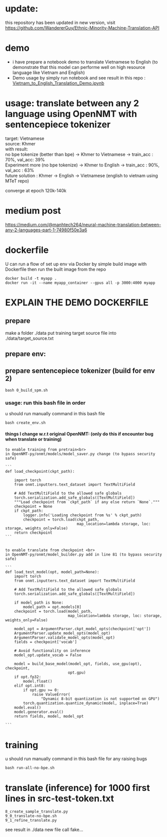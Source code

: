 # update:
this repository has been updated in new version, visit https://github.com/WandererGuy/Ethnic-Minority-Machine-Translation-API

# demo 
- i have prepare a notebook demo to translate Vietnamese to English (to demonstrate that this model can performe well on high resource language like Vietnam and English)
- Demo usage by simply run notebook and see result in this repo : <br>[Vietnam_to_English_Translation_Demo.ipynb](https://github.com/WandererGuy/Ethnic-Minority-Machine-Translation-API/blob/main/Vietnam_to_English_Translation_Demo.ipynb)

# usage: translate between any 2 language using OpenNMT with sentencepiece tokenizer
target: Vietnamese<br>
source: Khmer <br>
with result: <br>
no bpe tokenize (better than bpe) -> Khmer to Vietnamese -> train_acc : 70%, val_acc: 39% <br>
Experiment more (no bpe tokenize) -> Khmer to English -> train_acc : 90%, val_acc : 63% <br>
future solution : Khmer -> English -> Vietnamese (english to vietnam using MTeT repo)

converge at epoch 120k-140k
# medium post
https://medium.com/@manhtech264/neural-machine-translation-between-any-2-languages-part-1-74980f50e3a6

# dockerfile
U can run a flow of set up env via Docker by simple build image with Dockerfile then run the built image 
from the repo
```
docker build -t myapp .    
docker run -it --name myapp_container --gpus all -p 3000:4000 myapp
```

# EXPLAIN THE DEMO DOCKERFILE 
## prepare 
make a folder ./data
put training target source file into ./data/target_source.txt 

## prepare env:
## prepare sentencepiece tokenizer (build for env 2)
```
bash 0_build_spm.sh
```
### usage: run this bash file in order
u should run manually command in this bash file 
```
bash create_env.sh
```
#### things I change w.r.t original OpenNMT: (only do this if encounter bug when translate or training)
    to enable training from pretrain<br>
    in OpenNMT-py/onmt/models/model_saver.py change (to bypass security safe)

    ```
    def load_checkpoint(ckpt_path):

        import torch
        from onmt.inputters.text_dataset import TextMultiField

        # Add TextMultiField to the allowed safe globals
        torch.serialization.add_safe_globals([TextMultiField])
        """Load checkpoint from `ckpt_path` if any else return `None`."""
        checkpoint = None
        if ckpt_path:
            logger.info('Loading checkpoint from %s' % ckpt_path)
            checkpoint = torch.load(ckpt_path,
                                    map_location=lambda storage, loc: storage, weights_only=False)
        return checkpoint
    ```


    to enable translate from checkpoint <br>
    in OpenNMT-py/onmt/model_builder.py add in line 81 (to bypass security safe)

    ```
    def load_test_model(opt, model_path=None):
        import torch
        from onmt.inputters.text_dataset import TextMultiField

        # Add TextMultiField to the allowed safe globals
        torch.serialization.add_safe_globals([TextMultiField])

        if model_path is None:
            model_path = opt.models[0]
        checkpoint = torch.load(model_path,
                                map_location=lambda storage, loc: storage, weights_only=False)
                                
        model_opt = ArgumentParser.ckpt_model_opts(checkpoint['opt'])
        ArgumentParser.update_model_opts(model_opt)
        ArgumentParser.validate_model_opts(model_opt)
        fields = checkpoint['vocab']

        # Avoid functionality on inference
        model_opt.update_vocab = False

        model = build_base_model(model_opt, fields, use_gpu(opt), checkpoint,
                                opt.gpu)
        if opt.fp32:
            model.float()
        elif opt.int8:
            if opt.gpu >= 0:
                raise ValueError(
                    "Dynamic 8-bit quantization is not supported on GPU")
            torch.quantization.quantize_dynamic(model, inplace=True)
        model.eval()
        model.generator.eval()
        return fields, model, model_opt

    ```


# training
u should run manually command in this bash file for any raising bugs
```
bash run-all-no-bpe.sh
```

# translate (inference) for 1000 first lines in src-test-token.txt
```
8_create_sample_translate.py
9_0_translate-no-bpe.sh
9_1_refine_translate.py
```
see result in ./data new file call fake...
